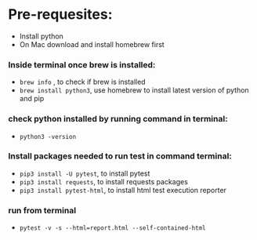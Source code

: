 # Pre-requesites:
- Install python
- On Mac download and install homebrew first

### Inside terminal once brew is installed:
- `brew info` , to check if brew is installed
- `brew install python3`, use homebrew to install latest version of python and pip

### check python installed by running command in terminal:
- `python3 -version`

### Install packages needed to run test in command terminal:
- `pip3 install -U pytest`, to install pytest
- `pip3 install requests`, to install requests packages
- `pip3 install pytest-html`, to install html test execution reporter

### run from terminal
- `pytest -v -s --html=report.html --self-contained-html`
